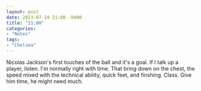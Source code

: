 ```yaml
---
layout: post
date: 2023-07-19 21:00 -0400
title: "21:00"
categories:
- "Notes"
tags:
- "Chelsea"
---
```


Nicolas Jackson's first touches of the ball and it's a goal. If I talk up a player, listen. I'm normally right with time. That bring down on the chest, the speed mixed with the technical ability, quick feet, and finshing. Class. Give him time, he might need much.
